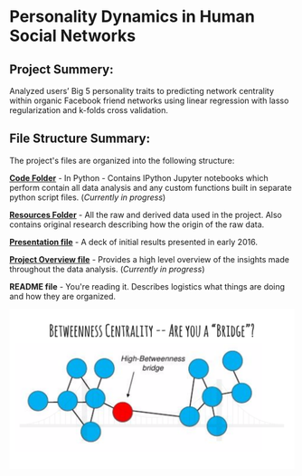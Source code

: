 # Personality Dynamics in Human Social Networks

## Project Summery: 

Analyzed users’ Big 5 personality traits to predicting network centrality within organic Facebook friend networks using linear regression with lasso regularization and k-folds cross validation.

## File Structure Summary: 

The project's files are organized into the following structure:

**[Code Folder](/Code/)** - In Python - Contains IPython Jupyter notebooks which perform contain all data analysis and any custom functions built in separate python script files. (*Currently in progress*)

**[Resources Folder](/Resources/)** - All the raw and derived data used in the project. Also contains original research describing how the origin of the raw data.

**[Presentation file](Personality%20%26%20Network%20Importance%20(Regression)%20-%20April%202016%20Presentation.pdf)** - A deck of initial results presented in early 2016.

**[Project Overview file](Project%20Overview.ipynb)** - Provides a high level overview of the insights made throughout the data analysis. (*Currently in progress*)

**README file** - You're reading it. Describes logistics what things are doing and how they are organized.

<p align="center">
<img src="/Visualizations/betweenness_centrality.png" width="600" />
</p>
